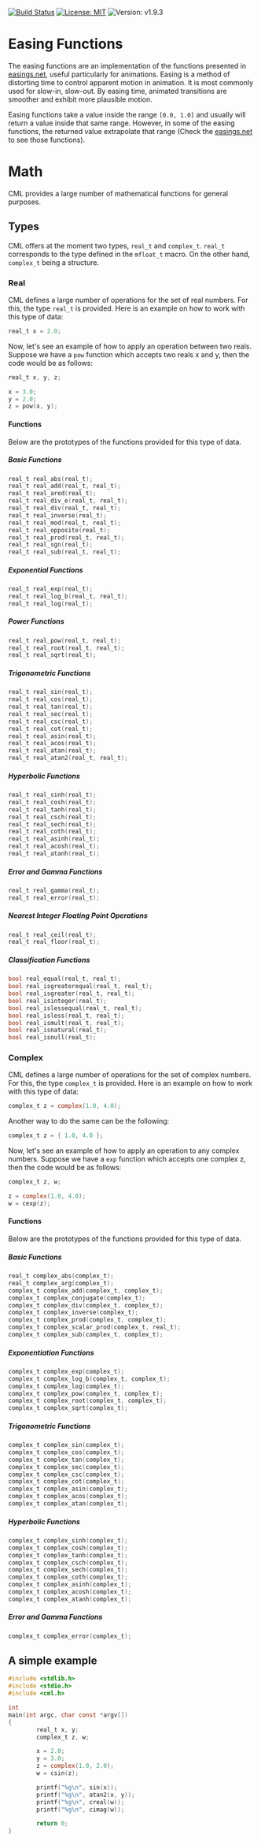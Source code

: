 [![Build Status](https://travis-ci.org/CMATHL/cml.svg?branch=master)](https://travis-ci.org/CMATHL/cml) [![License: MIT](https://img.shields.io/badge/License-MIT-blue.svg)](https://opensource.org/licenses/MIT) ![Version: v1.9.3](https://img.shields.io/badge/Version-v1.9.3-blue.svg)

# Easing Functions

The easing functions are an implementation of the functions presented in [easings.net](http://easings.net/), useful particularly for animations. Easing is a method of distorting time to control apparent motion in animation. It is most commonly used for slow-in, slow-out. By easing time, animated transitions are smoother and exhibit more plausible motion.

Easing functions take a value inside the range `[0.0, 1.0]` and usually will return a value inside that same range. However, in some of the easing functions, the returned value extrapolate that range (Check the [easings.net](http://easings.net/) to see those functions).

# Math

CML provides a large number of mathematical functions for general purposes.

## Types

CML offers at the moment two types, `real_t` and `complex_t`. `real_t` corresponds to the type defined in the `mfloat_t` macro. On the other hand, `complex_t` being a structure.

### Real

CML defines a large number of operations for the set of real numbers. For this, the type `real_t` is provided. Here is an example on how to work with this type of data:

```c
real_t x = 2.0;
```

Now, let's see an example of how to apply an operation between two reals. Suppose we have a `pow` function which accepts two reals x and y, then the code would be as follows:

```c
real_t x, y, z;

x = 3.0;
y = 2.0;
z = pow(x, y);
```

#### Functions

Below are the prototypes of the functions provided for this type of data.

##### Basic Functions

```c
real_t real_abs(real_t);
real_t real_add(real_t, real_t);
real_t real_ared(real_t);
real_t real_div_e(real_t, real_t);
real_t real_div(real_t, real_t);
real_t real_inverse(real_t);
real_t real_mod(real_t, real_t);
real_t real_opposite(real_t);
real_t real_prod(real_t, real_t);
real_t real_sgn(real_t);
real_t real_sub(real_t, real_t);
```

##### Exponential Functions

```c
real_t real_exp(real_t);
real_t real_log_b(real_t, real_t);
real_t real_log(real_t);
```

##### Power Functions

```c
real_t real_pow(real_t, real_t);
real_t real_root(real_t, real_t);
real_t real_sqrt(real_t);
```

##### Trigonometric Functions

```c
real_t real_sin(real_t);
real_t real_cos(real_t);
real_t real_tan(real_t);
real_t real_sec(real_t);
real_t real_csc(real_t);
real_t real_cot(real_t);
real_t real_asin(real_t);
real_t real_acos(real_t);
real_t real_atan(real_t);
real_t real_atan2(real_t, real_t);
```

##### Hyperbolic Functions

```c
real_t real_sinh(real_t);
real_t real_cosh(real_t);
real_t real_tanh(real_t);
real_t real_csch(real_t);
real_t real_sech(real_t);
real_t real_coth(real_t);
real_t real_asinh(real_t);
real_t real_acosh(real_t);
real_t real_atanh(real_t);
```

##### Error and Gamma Functions

```c
real_t real_gamma(real_t);
real_t real_error(real_t);
```

##### Nearest Integer Floating Point Operations

```c
real_t real_ceil(real_t);
real_t real_floor(real_t);
```

##### Classification Functions

```c
bool real_equal(real_t, real_t);
bool real_isgreaterequal(real_t, real_t);
bool real_isgreater(real_t, real_t);
bool real_isinteger(real_t);
bool real_islessequal(real_t, real_t);
bool real_isless(real_t, real_t);
bool real_ismult(real_t, real_t);
bool real_isnatural(real_t);
bool real_isnull(real_t);
```

### Complex

CML defines a large number of operations for the set of complex numbers. For this, the type `complex_t` is provided. Here is an example on how to work with this type of data:

```c
complex_t z = complex(1.0, 4.0);
```

Another way to do the same can be the following:

```c
complex_t z = { 1.0, 4.0 };
```

Now, let's see an example of how to apply an operation to any complex numbers. Suppose we have a `exp` function which accepts one complex z, then the code would be as follows:

```c
complex_t z, w;

z = complex(1.0, 4.0);
w = cexp(z);
```

#### Functions

Below are the prototypes of the functions provided for this type of data.

##### Basic Functions

```c
real_t complex_abs(complex_t);
real_t complex_arg(complex_t);
complex_t complex_add(complex_t, complex_t);
complex_t complex_conjugate(complex_t);
complex_t complex_div(complex_t, complex_t);
complex_t complex_inverse(complex_t);
complex_t complex_prod(complex_t, complex_t);
complex_t complex_scalar_prod(complex_t, real_t);
complex_t complex_sub(complex_t, complex_t);
```

##### Exponentiation Functions

```c
complex_t complex_exp(complex_t);
complex_t complex_log_b(complex_t, complex_t);
complex_t complex_log(complex_t);
complex_t complex_pow(complex_t, complex_t);
complex_t complex_root(complex_t, complex_t);
complex_t complex_sqrt(complex_t);
```

##### Trigonometric Functions

```c
complex_t complex_sin(complex_t);
complex_t complex_cos(complex_t);
complex_t complex_tan(complex_t);
complex_t complex_sec(complex_t);
complex_t complex_csc(complex_t);
complex_t complex_cot(complex_t);
complex_t complex_asin(complex_t);
complex_t complex_acos(complex_t);
complex_t complex_atan(complex_t);
```

##### Hyperbolic Functions

```c
complex_t complex_sinh(complex_t);
complex_t complex_cosh(complex_t);
complex_t complex_tanh(complex_t);
complex_t complex_csch(complex_t);
complex_t complex_sech(complex_t);
complex_t complex_coth(complex_t);
complex_t complex_asinh(complex_t);
complex_t complex_acosh(complex_t);
complex_t complex_atanh(complex_t);
```

##### Error and Gamma Functions

```c
complex_t complex_error(complex_t);
```

## A simple example

```c
#include <stdlib.h>
#include <stdio.h>
#include <cml.h>

int
main(int argc, char const *argv[])
{
        real_t x, y;
        complex_t z, w;

        x = 2.0;
        y = 3.0;
        z = complex(1.0, 2.0);
        w = csin(z);

        printf("%g\n", sin(x));
        printf("%g\n", atan2(x, y));
        printf("%g\n", creal(w));
        printf("%g\n", cimag(w));

        return 0;
}
```
